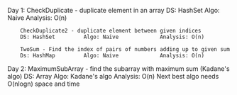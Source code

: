 Day 1:  CheckDuplicate - duplicate element in an array
        DS: HashSet         Algo: Naive             Analysis: O(n)

        CheckDuplicate2 - duplicate element between given indices
        DS: HashSet         Algo: Naive             Analysis: O(n)

        TwoSum - Find the index of pairs of numbers adding up to given sum
        Ds: HashMap         Algo: Naive             Analysis: O(n)

Day 2:  MaximumSubArray - find the subarray with maximum sum (Kadane's algo)
        DS: Array           Algo: Kadane's algo     Analysis: O(n)
        Next best algo needs O(nlogn) space and time
